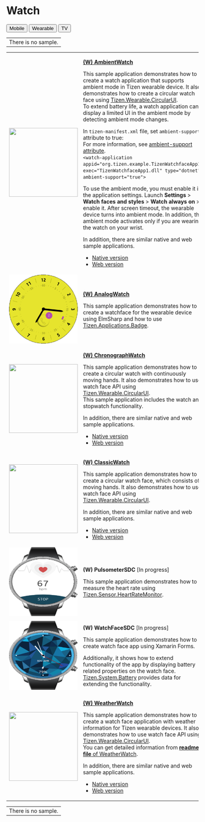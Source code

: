 # Watch

<!--
For MD:
-->

<link href="../css/dotnet-samples.css" ref="stylesheet">

<!--
for TD:

<style type="text/css">
    Please copy dotnet-samples.css and paste it here
</script>
-->

<div class="sampletab">
<button class="tablinks" onclick="openProfile(event, 'Mobile')">Mobile</button> <button class="tablinks" onclick="openProfile(event, 'Wearable')" id="defaultOpen">Wearable</button> <button class="tablinks" onclick="openProfile(event, 'TV')">TV</button>
</div>

<!-- Tab content -->
<div class="tabcontent" id="Mobile">
<table>
	<tbody>
		<tr>
			<td>There is no sample.</td>
		</tr>
	</tbody>
</table>
</div>

<div class="tabcontent" id="Wearable">
<table>
	<tbody>
		<tr>
			<td><img alt="" height="180" src="media/wambientwatch.png" width="180"/></td>
			<td>
                        <p><a href="https://github.com/Samsung/Tizen-CSharp-Samples/tree/master/Wearable/AmbientWatch" target="_blank"><strong>(W) AmbientWatch</strong></a></p>
			<p>This sample application demonstrates how to create a watch application that supports ambient mode in Tizen wearable device. It also demonstrates how to create a circular watch face using <a href="https://samsung.github.io/Tizen.CircularUI/api/index.html" target="_blank">Tizen.Wearable.CircularUI</a>.<br>
			To extend battery life, a watch application can display a limited UI in the ambient mode by detecting ambient mode changes.<br>
			</p>
			<p>In <code>tizen-manifest.xml</code> file, set <code>ambient-support</code> attribute to true:<br>
			For more information, see <a href="../../../tizen-studio/native-tools/manifest-text-editor.md" target="_blank">ambient-support attribute</a>.
			<br>
			<code>&lt;watch-application appid&equals;&quot;org.tizen.example.TizenWatchfaceApp1&quot; exec&equals;&quot;TizenWatchfaceApp1.dll&quot; type&equals;&quot;dotnet&quot; ambient-support&equals;&quot;true&quot;&gt;</code>
			</p>
			<p>
			To use the ambient mode, you must enable it in the application settings. Launch <strong>Settings</strong> > <strong>Watch faces and styles</strong> > <strong>Watch always on</strong> > enable it. After screen timeout, the wearable device turns into ambient mode. In addition, the ambient mode activates only if you are wearing the watch on your wrist.</p>
			<p>In addition, there are similar native and web sample applications.<br>
			<ul>
				<li><a href="/development/sample/native/Watch/Ambient_Analog_Watch" target="_blank">Native version</a></li>
				<li><a href="/development/sample/web/Watch/Ambient_Watch" target="_blank">Web version</a></li>
			</ul></p>
			</td>
		</tr>
		<tr>
			<td><img alt="" height="180" src="media/w63analogwatch.png" width="180"/></td>
			<td>
                        <p><a href="https://github.com/Samsung/Tizen-CSharp-Samples/tree/master/Wearable/AnalogWatch" target="_blank"><strong>(W) AnalogWatch</strong></a></p>
			<p>This sample application demonstrates how to create a watchface for the wearable device using ElmSharp and how to use <a href="https://samsung.github.io/TizenFX/latest/api/Tizen.Applications.Badge.html" target="_blank">Tizen.Applications.Badge</a>.</p>
			</td>
		</tr>
		<tr>
			<td><img alt="" height="180" src="media/wchronograph.png" width="180"/></td>
			<td>
                        <p><a href="https://github.com/Samsung/Tizen-CSharp-Samples/tree/master/Wearable/ChronographWatch" target="_blank"><strong>(W) ChronographWatch</strong></a></p>
			<p>This sample application demonstrates how to create a circular watch with continuously moving hands. It also demonstrates how to use watch face API using <a href="https://samsung.github.io/Tizen.CircularUI/api/index.html" target="_blank">Tizen.Wearable.CircularUI</a>.<br>
            This sample application includes the watch and stopwatch functionality.</p>
			<p>In addition, there are similar native and web sample applications.<br>
			<ul>
				<li><a href="/development/sample/native/Watch/Chronograph_Watch" target="_blank">Native version</a></li>
				<li><a href="/development/sample/web/Watch/Chronograph_Watch" target="_blank">Web version</a></li>
			</ul></p>
			</td>
		</tr>
		<tr>
			<td><img alt="" height="180" src="media/wclassicwatch.png" width="180"/></td>
			<td>
                        <p><a href="https://github.com/Samsung/Tizen-CSharp-Samples/tree/master/Wearable/ClassicWatch" target="_blank"><strong>(W) ClassicWatch</strong></a></p>
			<p>This sample application demonstrates how to create a circular watch face, which consists of moving hands. It also demonstrates how to use watch face API using <a href="https://samsung.github.io/Tizen.CircularUI/api/index.html" target="_blank">Tizen.Wearable.CircularUI</a>.</p>
			<p>In addition, there are similar native and web sample applications.<br>
			<ul>
				<li><a href="/development/sample/native/Watch/Classic_Watch" target="_blank">Native version</a></li>
				<li><a href="/development/sample/web/Watch/Classic_Watch" target="_blank">Web version</a></li>
			</ul></p>
			</td>
		</tr>
		<tr>
			<td><img alt="" height="180" src="media/w43pulsometersdc.png" width="180"/></td>
			<td>
                        <p><strong>(W) PulsometerSDC</strong> [In progress]</p>
			<p>This sample application demonstrates how to measure the heart rate using <a href="https://samsung.github.io/TizenFX/latest/api/Tizen.Sensor.HeartRateMonitor.html" target="_blank">Tizen.Sensor.HeartRateMonitor</a>.</p>
			</td>
		</tr>
		<tr>
			<td><img alt="" height="180" src="media/w42watchfacesdc.png" width="180"/></td>
			<td>
                        <p><strong>(W) WatchFaceSDC</strong> [In progress]</p>
			<p>This sample application demonstrates how to create watch face app using Xamarin Forms.</p>
                        <p>Additionally, it shows how to extend functionality of the app by displaying battery related properties on the watch face. <a href="https://samsung.github.io/TizenFX/latest/api/Tizen.System.Battery.html" target="_blank">Tizen.System.Battery</a> provides data for extending the functionality.</p>
			</td>
		</tr>
		<tr>
			<td><img alt="" height="180" src="media/wweatherwatch.png" width="180"/></td>
			<td>
                        <p><a href="https://github.com/Samsung/Tizen-CSharp-Samples/tree/master/Wearable/WeatherWatch" target="_blank"><strong>(W) WeatherWatch</strong></a></p>
			<p>This sample application demonstrates how to create a watch face application with weather information for Tizen wearable devices. It also demonstrates how to use watch face API using <a href="https://samsung.github.io/Tizen.CircularUI/api/index.html" target="_blank">Tizen.Wearable.CircularUI</a>.<br>
			You can get detailed information from <a href="https://github.com/Samsung/Tizen-CSharp-Samples/blob/master/Wearable/WeatherWatch" target="_blank"><strong>readme file</strong> of WeatherWatch</a>.</p>
			<p>In addition, there are similar native and web sample applications.<br>
			<ul>
				<li><a href="/development/sample/native/Watch/Weather_Watch" target="_blank">Native version</a></li>
				<li><a href="/development/sample/web/Watch/Weather_Watch" target="_blank">Web version</a></li>
			</ul></p>
			</td>
		</tr>
	</tbody>
</table>
</div>

<div class="tabcontent" id="TV">
<table>
	<tbody>
		<tr>
			<td>There is no sample.</td>
		</tr>
	</tbody>
</table>
</div>

<!--
For MD:
-->
<script src="../js/dotnet-samples.js"></script>

<!--
for TD:

<script>
  Please copy dotnet-samples.js and paste it here
</script>
-->
